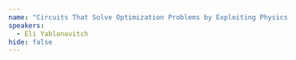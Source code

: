 ```yaml
---
name: "Circuits That Solve Optimization Problems by Exploiting Physics Inequalities"
speakers:
  - Eli Yablonovitch
hide: false
---
```


